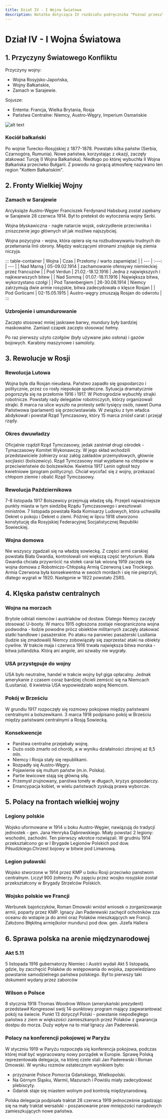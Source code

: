 ```yaml
---
title: Dział IV - I Wojna Światowa
description: Notatka dotycząca IV rozdziału podręcznika "Poznać przeszłość 3" wydawnictwa Nowej Ery.
---
```


# Dział IV - I Wojna Światowa

## 1. Przyczyny Światowego Konfliktu

Przyczyny wojny:
- Wojna Rosyjsko-Japońska,
- Wojny Bałkańskie,
- Zamach w Sarajewie.

Sojusze:
- Ententa: Francja, Wielka Brytania, Rosja
- Państwa Centralne: Niemcy, Austro-Węgry, Imperium Osmańskie

![alt text](/4-dzial/mapa-1.jpeg)

### Kociół bałkański

Po wojnie Turecko-Rosyjskiej z 1877-1878. Powstało kilka państw (Serbia, Czarnogóra, Rumunia). Nowe państwa, korzystając z okazji, zaczęły atakować Turcję (I Wojna Bałkańska). Niedługo po której wybuchła II Wojna Bałkańska przeciwko Bułgarii. Z powodu na gorącą atmosferę nazywano ten region "Kotłem Bałkańskim".

## 2. Fronty Wielkiej Wojny

### Zamach w Sarajewie

Arcyksiąże Austro-Węgier Franciszek Ferdynand Habsburg został zajebany w Sarajewie 28 czerwca 1914. Był to pretekst do wytoczenia wojny Serbi.

Wojna błyskawiczna - nagłe natarcie wojsk, oskrzydlenie przeciwnika i zniszczenie jego głównych sił jak możliwe najszybciej. 

Wojna pozycyjna - wojna, która opiera się na rozbudowywaniu trudnych do przełamania linii obrony. Między walczącymi stronami znajduje się ziemia niczyja.

::: table-container
| Wojna | Czas | Przełomy / warto zapamiętać |
| --- | :---: | --- |
| Nad Marną | 05-09.02.1914 | zachamowanie ofensywy niemieckiej przez francuzów |
| Pod Verdun | 21.02.-18.12.1916 | Jedna z największych i najkwarwszych bitew |
| Nad Sommą | 01.07.-18.11.1916 | Największa bitwa, wykorzystano czołgi |
| Pod Tanenbergiem | 26-30.08.1914 | Niemcy zatrzymują dwie armie rosyjskie, bitwa zadecydowała o klęsce Rosjan |
| Pod Gorlicami | 02-15.05.1915 | Austro-węgry zmuszają Rosjan do odwrotu |
:::

### Uzbrojenie i umundurowanie

Zaczęto stosować mniej jaskrawe barwy, mundury były bardziej maskowalne. Zamiast czapek zaczęto stosować hełmy.

Po raz pierwszy użyto czołgów (były używane jako osłona) i gazów bojowych. Karabiny maszynowe i samoloty.

## 3. Rewolucje w Rosji

### Rewolucja Lutowa

Wojna była dla Rosjan nieudana. Państwo zapadło się gospodarczo i politycznie, przez co rosły niepokoje społeczne. Sytuacja dramatycznie pogorszyła się na przełomie 1916 i 1917. W Piotrogrodzie wybuchły strajki robotnicze. Powstały rady delegatów robotniczych, którzy organizowali strajki. 8 marca na ulice wyszło na protesty setki tysięcy osób, nawet Duma Państwowa (parlament) się przeciwstawiała. W związku z tym władca abdykował i powstał Rząd Tymczasowy, który 15 marca zniósł carat i przejął rządy.

### Okres dwuwładzy

Oficjalnie rządził Rząd Tymczasowy, jedak zaistniał drugi ośrodek - Tymaczasowy Komitet Wykonawczy. W jego skład wchodzili przedstawiciele żołnierzy oraz załóg zakładów przemysłowych, głównie socjlasici (bolszewicy). Rząd Tymczasowy miał wyjebane na chłopów w przeciwieństwie do bolszewików. Kwietnia 1917 Lenin ogłosił tezy kwietniowe (program polityczny). Chciał wycofać się z wojny, przekazać chłopom ziemie i obalić Rząd Tymczasowy.

### Rewolucja Październikowa

7-8 listopada 1917 Bolszewicy przejmują władzę siłą. Przejeli najważniejsze punkty miasta w tym siedzibę Rządu Tymczasowego i aresztowali ministrów. 7 listopada powstała Rada Komisarzy Ludowych, która uchwaliła Dekret o pokoju i Dekret o ziemi. Później w lipcu 1918 utworzono konstytucję dla Rosyjskiej Federacyjnej Socjalistycznej Republiki Sowieckiej.

### Wojna domowa

Nie wszyscy zgadzali się na władzę sowiecką. Z części armii carskiej powstała Biała Gwardia, kontrolowali oni większą część terytorium. Biała Gwardia chciała przywrócić na stołek carai tak wiosną 1919 zaczęła się wojna domowa z Robotniczo-Chłopską Armią Czerwoną Lwa Trockiego. Armia Czerwona była konsekwentna w swoich mordach i się nie pieprzyli, dlatego wygrali w 1920. Następnie w 1922 powstało ZSRS.

## 4. Klęska państw centralnych

### Wojna na morzach

Brytole odniali niemców i austriaków od dostaw. Dlatego Niemcy zaczęły stosować U-booty. W marcu 1915 ogłoszona zostaje nieograniczona wojna podwodna - łodzie powodne prócz obiektów militarnych zaczęły atakować statki handlowe i pasażerskie. Po ataku na parowiec pasażerski Lusitania (ludzie się zmadowali) Niemcy zobowiązały się zaprzestać ataki na obiekty cywilne. W trakcie maja i czerwca 1916 trwała największa bitwa morska - bitwa jutlandzka. Którą ani angole, ani szwaby nie wygrały.

### USA przystępuje do wojny

USA było neutralne, handel w trakcie wojny był giga opłacalny. Jednak amerykanie z czasem coraz bardziej chcieli zemścić się na Niemcach (Lusitania). 6 kwietnia USA wypowiedziało wojnę Niemcom.

### Pokój w Brześciu

W grundiu 1917 rozpoczęły się rozmowy pokojowe między państwami centralnymi a bolszewikami. 3 marca 1918 podpisano pokój w Brześciu między państwami centralnymi a Rosją Sowiecką.

### Konsekwencje

- Panśtwa centralne przejebały wojnę.
- Dużo osób zmarło od chorób, a w wyniku działalności zbrojnej aż 8,5 mln.
- Niemcy i Rosja stały się republikami.
- Rozpadły się Austro-Węgry.
- Pojawienie się multum państw (m.in. Polska).
- Partie lewicowe stają się główną siłą.
- Przemysł zrujnowany, panśtwa toneły w długach, kryzys gospodarczy.
- Emancypacja kobiet, w wielu państwach zyskują prawa wyborcze.

## 5. Polacy na frontach wielkiej wojny 

### Legiony polskie
Wojsko uformowane w 1914 u boku Austro-Węgier, nawiązują do tradycji jednostek - gen. Jana Henryka Dąbrowskiego. Miały powstać 2 legiony: wschodni, zachodni. Ten pierwszy wkrotce rozwiązali. W grudniu 1914 przekształcono go w I Brygade Legionów Polskich pod dow. Piłsudzkiego.Chrzest bojowy w bitwie pod Limanową. 

### Legion puławski 

Wojsko stworzone w 1914 przez KMP u boku Rosji przeciwko panstwom centralnym. Liczył 900 żołnierzy. Po zajęciu przez wosjko rosyjskie został przekształcony w Brygady Strzelców Polskich. 

### Wojsko polskie we Francji

Werbunek bajończyków, Roman Dmowski wniósł wniosek o zorganizowanje armii, poparty przez KMP.  Ignacy Jan Paderewski zachęcił ochotników zza oceanu do wstapie ja do armii oraz Polaków mieszkających we Francji. Założono Błękitną armię(kolor munduru) pod dow. gen. Jìzefa Hallera 

## 6. Sprawa polska na arenie międzynarodowej

### Akt 5.11

5 listopada 1916 gubernatorzy Niemiec i Austrii wydali Akt 5 listopada, gdzie, by zacchęcić Polaków do wstępowania do wojska, zapowiedziano powstanie samodzielnego państwa polskiego. Był to pierwszy taki dokument wydany przez zaborców

### Wilson o Polsce

8 stycznia 1918 Thomas Woodrow Wilson (amerykański prezydent) przedstawił Kongresowi swój 14-punktowy program mający zagwarantować pokój na świecie. Punkt 13 dotyczył Polski - powstanie niepodległego państwa z ziem w większości zamieszkanych przez Polaków z gwarancja dostpu do morza. Duży wpływ na to miał Ignacy Jan Paderewski.

### Polacy na konferencji pokojowej w Paryżu

W styczniu 1919 w Paryżu rozpoczęła się konferencja pokojowa, podczas której miał być wypracowany nowy porządek w Europie. Sprawę Polską reprezentowała delegacja, na której czele stali Jan Paderewski i Roman Dmowski. W wyniku rozmów ostatecznym wynikiem było:
- przyznanie Polsce Pomorza Gdańskiego, Wielkopolski.
- Na Górnym Śląsku, Warmii, Mazurach i Powiślu miały zadecydować plebiscyty.
- Gdańsk staje się miastem wolnym pod kontrolą międzynarodową.

Polska delegacja podpisała traktat 28 czerwca 1919 jednocześnie zgadzając się na mały traktat wersalski - poszanowanie praw mniejszości narodowych zamieszkujących nowe państwa.